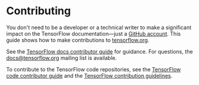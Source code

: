 # Contributing

You don't need to be a developer or a technical writer to make a significant
impact on the TensorFlow documentation—just a [GitHub account](https://github.com/).
This guide shows how to make contributions to [tensorflow.org](https://www.tensorflow.org).

See the
[TensorFlow docs contributor guide](https://www.tensorflow.org/community/contribute/docs)
for guidance. For questions, the
[docs@tensorflow.org](https://groups.google.com/a/tensorflow.org/forum/#!forum/docs)
mailing list is available.

To contribute to the TensorFlow code repositories, see the
[TensorFlow code contributor guide](https://www.tensorflow.org/community/contribute/code)
and the
[TensorFlow contribution guidelines](https://github.com/tensorflow/tensorflow/blob/master/CONTRIBUTING.md).
